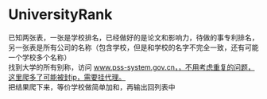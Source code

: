 UniversityRank
===

已知两张表，一张是学校排名，已经做好的是论文和影响力，待做的事专利排名，另一张表是所有公司的名称（包含学校，但是和学校的名字不完全一致，还有可能一个学校多个名称）<br />
找到大学的所有别称，访问 www.pss-system.gov.cn，，不用考虑重复的问题，这里爬多了可能被封ip，需要挂代理。<br />
把结果爬下来，等价学校做简单加和，再输出回列表中


